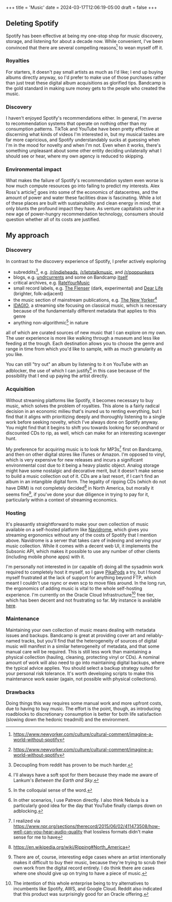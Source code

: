 +++
title = 'Music'
date = 2024-03-17T12:06:19-05:00
draft = false
+++
## Deleting Spotify

Spotify has been effective at being my one-stop shop for music discovery, storage, and listening for about a decade now. While convenient, I've been convinced that there are several compelling reasons[^1] to wean myself off it.

### Royalties 
For starters, it doesn't pay small artists as much as I'd like; I end up buying albums directly anyway, so I'd prefer to make use of those purchases rather than just treat these digital album acquisitions as glorified tips. Bandcamp is the gold standard in making sure money gets to the people who created the music.

### Discovery
I haven't enjoyed Spotify's recommendations either. In general, I'm averse to recommendation systems that operate on nothing other than my consumption patterns. TikTok and YouTube have been pretty effective at discerning what kinds of videos I'm interested in, but my musical tastes are far more capricious, and Spotify understandably sucks at guessing when I'm in the mood for novelty and when I'm not. Even when it works, there's something unpleasant about some other entity deciding unilaterally what I should see or hear, where my own agency is reduced to skipping. 

### Environmental impact
What makes the failure of Spotify's recommendation system even worse is how much compute resources go into failing to predict my interests. Alex Ross's article[^1] goes into some of the economics of datacentres, and the amount of power and water these facilities draw is fascinating. While a lot of these places are built with sustainability and clean energy in mind, that only blunts the profound impact they have. As venture capitalists usher in a new age of power-hungry recommendation technology, consumers should question whether all of its costs are justified.

## My approach

### Discovery
In contrast to the discovery experience of Spotify, I prefer actively exploring
* subreddits[^2], e.g. [/r/indieheads](https://www.reddit.com/r/indieheads/), [/r/letstalkmusic](https://www.reddit.com/r/letstalkmusic/), and [/r/poppunkers](https://www.reddit.com/r/poppunkers/)
* blogs, e.g. [undrcurrents](https://undrcurrents.com/) and some on Bandcamp [itself](https://daily.bandcamp.com/album-of-the-day)
* critical archives, e.g. [RateYourMusic](https://rateyourmusic.com/)
* small record labels, e.g. [The Flenser](https://nowflensing.com/) (dark, experimental) and [Dear Life](https://www.dearliferecs.com/) (brighter, folk-adjacent)
* the music section of mainstream publications, e.g. [The New Yorker](https://www.newyorker.com/culture)[^3]
* [IDAGIO](https://app.idagio.com/discover), a streaming site focusing on classical music, which is necessary because of the fundamentally different metadata that applies to this genre
* anything non-algorithmic[^4] in nature

all of which are curated sources of new music that I can explore on my own. The user experience is more like walking through a museum and less like feeding at the trough. Each destination allows you to choose the genre and range in time from which you'd like to sample, with as much granularity as you like.

You can still "try out" an album by listening to it on YouTube with an adblocker, the use of which I can justify[^5] in this case because of the possibility that I end up paying the artist directly.

### Acquisition
Without streaming platforms like Spotify, it becomes necessary to buy music, which solves the problem of royalties. This alone is a fairly radical decision in an economic milieu that's inured us to renting everything, but I find that it aligns with prioritizing deeply and thoroughly listening to a single work before seeking novelty, which I've always done on Spotify anyway. You might find that it begins to shift you towards looking for secondhand or discounted CDs to rip, as well, which can make for an interesting scavenger hunt. 

My preference for acquiring music is to look for MP3s[^6] first on Bandcamp, and then on other digital stores like iTunes or Amazon. I'm opposed to vinyl, which is very expensive for new releases and incurs a significant environmental cost due to it being a heavy plastic object. Analog storage might have some nostalgic and decorative merit, but it doesn't make sense to build a music collection out of it. CDs are a last resort, if I can't find an album in an intangible digital form. The legality of ripping CDs (which do not have DRM) is not completely decided[^7] in North America, but morally it seems fine[^8], if you've done your due diligence in trying to pay for it, particularly within a context of streaming economics.

### Hosting
It's pleasantly straightforward to make your own collection of music available on a self-hosted platform like [Navidrome](https://www.navidrome.org/), which gives you streaming ergonomics without any of the costs of Spotify that I mention above. Navidrome is a server that takes care of indexing and serving your music collection. While it comes with a decent web UI, it implements the Subsonic API, which makes it possible to use any number of other clients (including mobile phone apps) with it.

I'm personally not interested in (or capable of) doing all the sysadmin work required to completely host it myself, so I gave [PikaPods](https://www.pikapods.com/) a try, but I found myself frustrated at the lack of support for anything beyond FTP, which meant I couldn't use rsync or even scp to move files around. In the long run, the ergonomics of adding music is vital to the whole self-hosting experience. I'm currently on the Oracle Cloud Infrastructure[^9] free tier, which has been decent and not frustrating so far. My instance is available [here](https://navidrome.yeetfield.com).

### Maintenance
Maintaining your own collection of music means dealing with metadata issues and backups. Bandcamp is great at providing cover art and reliably-named tracks, but you'll find that the heterogeneity of sources of digital music will manifest in a similar heterogeneity of metadata, and that some manual care will be required. This is still less work than maintaining a physical collection (hauling, cleaning, protecting vinyl or CDs). A nominal amount of work will also need to go into maintaining digital backups, where the typical advice applies. You should select a backup strategy suited for your personal risk tolerance. It's worth developing scripts to make this maintenance work easier (again, not possible with physical collections).

### Drawbacks
Doing things this way requires some manual work and more upfront costs, due to having to buy music. The effort is the point, though, as introducing roadblocks to discretionary consumption is better for both life satisfaction (slowing down the hedonic treadmill) and the environment.

[^1]: https://www.newyorker.com/culture/cultural-comment/imagine-a-world-without-spotify
[^2]: Decoupling from reddit has proven to be much harder.
[^3]: I'll always have a soft spot for them because they made me aware of Lankum's *Between the Earth and Sky*.
[^4]: In the colloquial sense of the word.
[^5]: In other scenarios, I use Patreon directly. I also think Nebula is a particularly good idea for the day that YouTube finally clamps down on adblocking.
[^6]: I realized via https://www.npr.org/sections/therecord/2015/06/02/411473508/how-well-can-you-hear-audio-quality that lossless formats didn't make sense for me to have
[^7]: https://en.wikipedia.org/wiki/Ripping#North_America
[^8]: There are of, course, interesting edge cases where an artist intentionally makes it difficult to buy their music, because they're trying to scrub their own work from the digital record entirely. I do think there are cases where one should give up on trying to have a piece of music.
[^9]: The intention of this whole enterprise being to try alternatives to incumbents like Spotify, AWS, and Google Cloud. Reddit also indicated that this product was surprisingly good for an Oracle offering.
